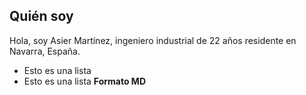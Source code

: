 ## Quién soy
Hola, soy Asier Martínez, ingeniero industrial de 22 años residente en Navarra, España. 
- Esto es una lista
- Esto es una lista
**Formato MD**
